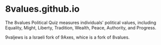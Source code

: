 # 8values.github.io
The 8values Political Quiz measures individuals' political values, including Equality, Might, Liberty, Tradition, Wealth, Peace, Authority, and Progress.

9valjews is a Israeli fork of 9Axes, whice is a fork of 8values.
